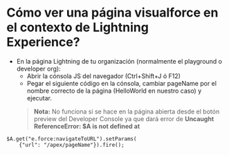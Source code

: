 # Cómo ver una página visualforce en el contexto de Lightning Experience?

- En la página Lightning de tu organización (normalmente el playground o developer org):
  - Abrir la cónsola JS del navegador (Ctrl+Shift+J ó F12)
  - Pegar el siguiente código en la cónsola, cambiar pageName por el nombre correcto de la página (HelloWorld en nuestro caso) y ejecutar. 
   > **Nota:** No funciona si se hace en la página abierta desde el botón preview del Developer Console ya que dará error de **Uncaught ReferenceError: $A is not defined
    at <anonymous>** 
```
$A.get("e.force:navigateToURL").setParams(
    {"url": "/apex/pageName"}).fire();
```
